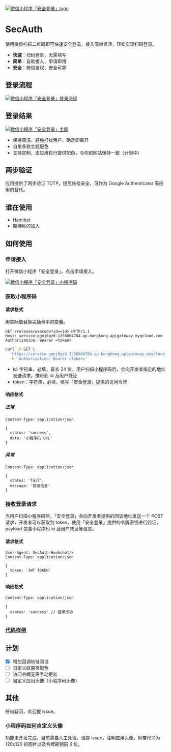 [![微信小程序「安全登录」logo](https://cdn.jsdelivr.net/gh/secauth/docs@master/assets/secauth-logo.png)](https://github.com/secauth/docs)

# SecAuth

使用微信扫描二维码即可快速安全登录，接入简单灵活，轻松实现扫码登录。

- **快速**：扫码登录，无需填写
- **简单**：自助接入，申请即用
- **安全**：微信鉴权，安全可靠

## 登录流程

[![微信小程序「安全登录」登录流程](https://cdn.jsdelivr.net/gh/secauth/docs@master/assets/secauth-flow.png)](https://github.com/secauth/docs)

## 登录结果

[![微信小程序「安全登录」主题](https://cdn.jsdelivr.net/gh/secauth/docs@master/assets/secauth-theme.jpg)](https://github.com/secauth/docs)

- 保持简洁，避免打扰用户，确定即离开
- 自带多款主题配色
- 支持定制，由应用自行提供配色，与你的网站保持一致（计划中）

## 两步验证

应用提供了两步验证 TOTP，提高账号安全，可作为 Google Authenticator 等应用的替代。

## 谁在使用

- [Hamibot](https://hamibot.com/)
- 期待你的加入

## 如何使用

### 申请接入

打开微信小程序「安全登录」，点击申请接入。

[![微信小程序「安全登录」小程序码](https://cdn.jsdelivr.net/gh/secauth/docs@master/assets/secauth-wxacode.png)](https://github.com/secauth/docs)

### 获取小程序码

#### 请求格式

用实际值替换尖括号中的变量。

```http
GET /release/wxacode?id=<id> HTTP/1.1
Host: service-ggnj6gz0-1256804704.ap-hongkong.apigateway.myqcloud.com
Authorization: Bearer <token>
```

```sh
curl -X GET \
  'https://service-ggnj6gz0-1256804704.ap-hongkong.apigateway.myqcloud.com/release/wxacode?id=<id>' \
  -H 'Authorization: Bearer <token>'
```

- id: 字符串，必填，最长 24 位，用户扫描小程序码后，会向开发者指定的地址发送请求，携带此 id 及用户凭证
- token：字符串，必填，填写「安全登录」提供的访问令牌

#### 响应格式

##### 正常
```
Content-Type: application/json

{
  status: 'success',
  data: '小程序码 URL'
}
```
##### 异常
```
Content-Type: application/json

{
  status: 'fail',
  message: '错误信息'
}
```

### 接收登录请求

当用户扫描小程序码后，「安全登录」会向开发者提供的回调地址发送一个 POST 请求，开发者可以获取到 token，使用「安全登录」提供的令牌密钥进行验证，payload 包含小程序码 id 及用户凭证等信息。

#### 请求格式
```
User-Agent: SecAuth-Hookshot/x
Content-Type: application/json

{
  token: 'JWT TOKEN'
}
```
#### 响应格式

```
Content-Type: application/json

{
  status: 'success' // 登录成功
}
```

### [代码样例](/samples)

## 计划

- [x] 增加回调地址测试
- [ ] 自定义结果页配色
- [ ] 访问令牌无需手动更新
- [ ] 自定义应用头像（小程序码头像）

## 其他

任何疑问，欢迎提 issue。

### 小程序码如何自定义头像

功能未开发完成，目前需要人工处理，请提 issue，注明应用头像，附带尺寸为 120x120 的图片以及令牌密钥前 6 位。
